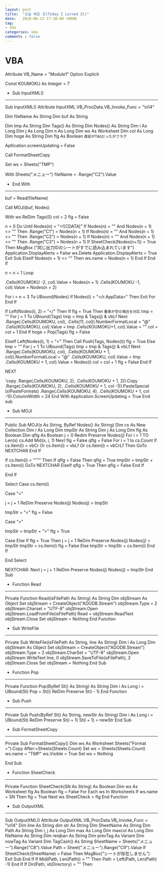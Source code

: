```yaml
---
layout: post
title:  "오늘 배운 것(Today I Lerned It)"
date:   2018-06-13 17:30:00 +0900
tag:
- vba
categories: vba
comments : false
---
```


# VBA

Attribute VB_Name = "Module1"
Option Explicit

Const KOUMOKU As Integer = 7

* Sub InputXML()

-----------------------------------------------------
Sub InputXML()
Attribute InputXML.VB_ProcData.VB_Invoke_Func = "\n14"

Dim fileName As String
Dim buf As String

Dim tmp As String
Dim Tags() As String
Dim Nodes() As String
Dim i As Long
Dim j As Long
Dim n As Long
Dim ws As Worksheet
Dim col As Long
Dim hoge As String
Dim flg As Boolean `直前がTAGだったがフラグ`

Apllication.screenUpdating = False

Call FormatSheetCopy

Set ws = Sheets("TMP")

With Sheets("メニュー")
fileName = .Range("C2").Value

* End With

-----------------------------------------------------
buf = Read(fileName)

Call MOJI(buf, Nodes)

With ws
ReDim Tags(0)
col = 2
flg = False

n = 0
Do Until Nodes(n) = "<![CDATA["
 If Nodes(n) = "<Templateid>" And Nodes(n + 1) <> "</Templateid>" Then
  .Range("C1") = Nodes(n + 1)
 If Nodes(n) = "<BizCode>" And Nodes(n + 1) <> "</BizCode>" Then
  .Range("C2") = Nodes(n + 1)
 If Nodes(n) = "<Outputid>" And Nodes(n + 1) <> "</Outputid>" Then
  .Range("C3") = Nodes(n + 1)
  If SheetCheck(Nodes(n+1)) = True Then
     MsgBox ("同じ出力IDのシートがすでに読み込まれています")
      Application.DisplayAlerts = False
      ws.Delete
      Application.DisplayAlerts = True
     Exit Sub
  ElseIf Nodes(n + 1) <> "" Then
  ws.name = Nodes(n + 1)
  End If
 End If

n = n + 1
Loop

.Cells(KOUMOKU -2, col).Value = Nodes(n + 1)
.Cells(KOUMOKU -1, col).Value = Nodes(n + 2)

For i = n + 3 To UBound(Nodes)
  If Nodes(i) = "</r:AppData>" Then 
     Exit For
  End If

  If Left(Nodes(i), 2) = "</" Then
     If flg = True Then `要素が空の場合を対応`
        tmp = ""
        For j = 1 To UBound(Tags)
          tmp = tmp & Tags(j) & vbLf
        Next   
        .Range(.Cells(KOUMOKU, col), .Cells(11, col)).NumberFormatLocal = "@"  
        .Cells(KOUMOKU, col).Value = tmp
        .Cells(KOUMOKU+1, col).Value = ""
        col = col + 1
     End If
     hoge = Pop(Tags)
     flg = False

  ElseIf Left(Nodes(i), 1) = "<" Then
     Call Push(Tags, Nodes(i))
     flg = True
  Else
     tmp = ""
     For j = 1 To UBound(Tags)
       tmp = tmp & Tags(j) & vbLf
     Next
     .Range(.Cells(KOUMOKU, col), .Cells(KOUMOKU + 1, col)).NumberFormatLocal = "@"
     .Cells(KOUMOKU, col).Value = tmp
     .Cells(KOUMOKU + 1, col).Value = Nodes(i)
     col = col + 1
     flg = False
  End If

NEXT

'copy
.Range(.Cells(KOUMOKU, 2), .Cells(KOUMOKU + 1, 2)).Copy
.Range(.Cells(KOUMOKU, 2), .Cells(KOUMOKU + 1, col -1)).PasteSpecial (xlPasteFormats)
.Range(.Cells(KOUMOKU, 4), .Cells(KOUMOKU + 1, col -1)).ColumnWidth = 24
End With
Application.ScreenUpdating = True
End sub

* Sub MOJI

-----------------------------------------------------
Public Sub MOJI(s As String, ByRef Nodes() As String)
Dim cs As New Collection
Dim i As Long
Dim tmpStr As String
Dim j As Long
Dim flg As Boolean
Dim qflg As Boolean
j = 0
Redim Preserve Nodes(j)
For i = 1 TO Len(s)
   cs.Add Mid(s, i, 1)
Next
flg = False
qflg = False
For i = 1 to cs.Count
   If cs.Item(i) = vbCr Or cs.Item(i) = vbLf Or cs.Item(i) = vbCrLf Then
      GoTo NEXTCHAR
   End If

   If cs.Item(i) = """" Then
     If qflg = False Then
     qflg = True
     tmpStr = tmpStr + cs.Item(i)
       GoTo NEXTCHAR
     ElseIf qflg = True Then
     qflg = False
     End If

   End If

   Select Case cs.Item(i)

   Case "<"

   j = j + 1
   ReDim Preserve Nodes(j)
   Nodes(j) = tmpStr

   tmpStr = "<"
   flg = False

   Case ">"

   tmpStr = tmpStr + ">"
   flg = True

   Case Else
        If flg = True Then
        j = j + 1
        ReDim Preserve Nodes(j)
        Nodes(j) = tmpStr
        tmpStr = cs.Item(i)
        flg = False
        Else
        tmpStr = tmpStr + cs.Item(i)
        End If

   End Select

NEXTCHAR:
   Next
        j = j + 1
        ReDim Preserve Nodes(j)
        Nodes(j) = tmpStr
End Sub

* Function Read

-----------------------------------------------------
Private Function Read(isFilePath As String) As String
Dim objStream As Object
Set objStream = CreateObject("ADODB.Stream")
objStream.Type = 2
objStream.Charset = "UTF-8"
objStream.Open
objStream.LoadFromFile(isFilePath)
Read = objStream.ReadText
objStream.Close
Set objStream = Nothing
End Function

* Sub WriteFile

-----------------------------------------------------
Private Sub WriteFile(isFilePath As String, line As String)
Dim i As Long
Dim objStream As Object
Set objStream = CreateObject("ADODB.Stream")
objStream.Type = 2
objStream.CharSet = "UTF-8"
objStream.Open
objStream.WriteText line, 0
objStream.SaveToFile(isFilePath), 2
objStream.Close
Set objStream = Nothing
End Sub

* Function Pop

-----------------------------------------------------
Private Function Pop(ByRef St() As String) As String
Dim i As Long
i = UBound(St)
Pop = St(i)
ReDim Preserve St(i - 1)
End Function

* Sub Push

-----------------------------------------------------
Private Sub Push(ByRef St() As String, newStr As String)
Dim i As Long
i = UBound(St)
ReDim Preserve St(i + 1)
St(i + 1) = newStr
End Sub

* Sub FormatSheetCopy

-----------------------------------------------------
Private Sub FormatSheetCopy()
Dim ws As Worksheet
  Sheets("Format =").Copy After:=Sheets(Sheets.Count)
  Set ws = Sheets(Sheets.Count)
  ws.name = "TMP"
  ws.Visible = True
  Set ws = Nothing

End Sub

* Function SheetCheck

-----------------------------------------------------
Private Function SheetCheck(SN As String) As Boolean
Dim ws As Worksheet
flg As Boolean
flg = False
For Each ws In Worksheets
  If ws.name = SN Then flg = True
  Next ws
  SheetCheck = flg
End Function

* Sub OutputXML

-----------------------------------------------------
Sub OutputXML()
Attribute OutputXML.VB_ProcData.VB_Invoke_Func = "\n14"
Dim line As String
dim str As String
Dim SheetName As String
Dim Path As String
Dim i, j As Long
Dim max As Long
Dim maxcol As Long
Dim fileName As String
Dim renjban As String
Dim prevTag As Variant
Dim nowTag As Variant
Dim TagCash() As String
SheetName = Sheets("メニュー").Range("C8").Value
Path = Sheet("メニュー").Range("C9").Value
If SheetCheck(SheetName) = False Then
   MsgBox("シートが存在しません")
   Exit Sub
End If
If Mid(Path, Len(Path)) = "\" Then
   Path = Left(Path, Len(Path) -1)
End If
If Dir(Path, vbDirectory) = "" Then
